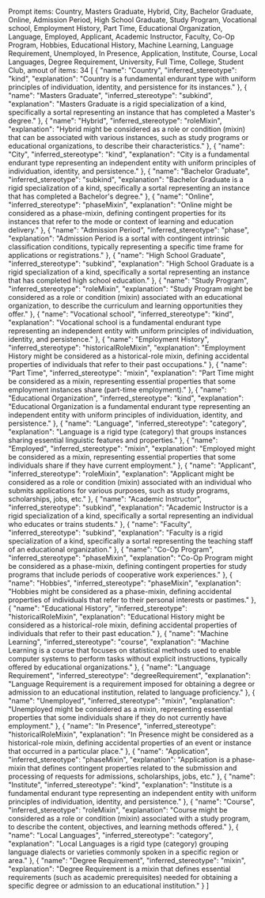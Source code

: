 Prompt items: 
Country, Masters Graduate, Hybrid, City, Bachelor Graduate, Online, Admission Period, High School Graduate, Study Program, Vocational school, Employment History, Part Time, Educational Organization, Language, Employed, Applicant, Academic Instructor, Faculty, Co-Op Program, Hobbies, Educational History, Machine Learning, Language Requirement, Unemployed, In Presence, Application, Institute, Course, Local Languages, Degree Requirement, University, Full Time, College, Student Club, 
amout of items: 34
 [
    {
        "name": "Country",
        "inferred_stereotype": "kind",
        "explanation": "Country is a fundamental endurant type with uniform principles of individuation, identity, and persistence for its instances."
    },
    {
        "name": "Masters Graduate",
        "inferred_stereotype": "subkind",
        "explanation": "Masters Graduate is a rigid specialization of a kind, specifically a sortal representing an instance that has completed a Master's degree."
    },
    {
        "name": "Hybrid",
        "inferred_stereotype": "roleMixin",
        "explanation": "Hybrid might be considered as a role or condition (mixin) that can be associated with various instances, such as study programs or educational organizations, to describe their characteristics."
    },
    {
        "name": "City",
        "inferred_stereotype": "kind",
        "explanation": "City is a fundamental endurant type representing an independent entity with uniform principles of individuation, identity, and persistence."
    },
    {
        "name": "Bachelor Graduate",
        "inferred_stereotype": "subkind",
        "explanation": "Bachelor Graduate is a rigid specialization of a kind, specifically a sortal representing an instance that has completed a Bachelor's degree."
    },
    {
        "name": "Online",
        "inferred_stereotype": "phaseMixin",
        "explanation": "Online might be considered as a phase-mixin, defining contingent properties for its instances that refer to the mode or context of learning and education delivery."
    },
    {
        "name": "Admission Period",
        "inferred_stereotype": "phase",
        "explanation": "Admission Period is a sortal with contingent intrinsic classification conditions, typically representing a specific time frame for applications or registrations."
    },
    {
        "name": "High School Graduate",
        "inferred_stereotype": "subkind",
        "explanation": "High School Graduate is a rigid specialization of a kind, specifically a sortal representing an instance that has completed high school education."
    },
    {
        "name": "Study Program",
        "inferred_stereotype": "roleMixin",
        "explanation": "Study Program might be considered as a role or condition (mixin) associated with an educational organization, to describe the curriculum and learning opportunities they offer."
    },
    {
        "name": "Vocational school",
        "inferred_stereotype": "kind",
        "explanation": "Vocational school is a fundamental endurant type representing an independent entity with uniform principles of individuation, identity, and persistence."
    },
    {
        "name": "Employment History",
        "inferred_stereotype": "historicalRoleMixin",
        "explanation": "Employment History might be considered as a historical-role mixin, defining accidental properties of individuals that refer to their past occupations."
    },
    {
        "name": "Part Time",
        "inferred_stereotype": "mixin",
        "explanation": "Part Time might be considered as a mixin, representing essential properties that some employment instances share (part-time employment)."
    },
    {
        "name": "Educational Organization",
        "inferred_stereotype": "kind",
        "explanation": "Educational Organization is a fundamental endurant type representing an independent entity with uniform principles of individuation, identity, and persistence."
    },
    {
        "name": "Language",
        "inferred_stereotype": "category",
        "explanation": "Language is a rigid type (category) that groups instances sharing essential linguistic features and properties."
    },
    {
        "name": "Employed",
        "inferred_stereotype": "mixin",
        "explanation": "Employed might be considered as a mixin, representing essential properties that some individuals share if they have current employment."
    },
    {
        "name": "Applicant",
        "inferred_stereotype": "roleMixin",
        "explanation": "Applicant might be considered as a role or condition (mixin) associated with an individual who submits applications for various purposes, such as study programs, scholarships, jobs, etc."
    },
    {
        "name": "Academic Instructor",
        "inferred_stereotype": "subkind",
        "explanation": "Academic Instructor is a rigid specialization of a kind, specifically a sortal representing an individual who educates or trains students."
    },
    {
        "name": "Faculty",
        "inferred_stereotype": "subkind",
        "explanation": "Faculty is a rigid specialization of a kind, specifically a sortal representing the teaching staff of an educational organization."
    },
    {
        "name": "Co-Op Program",
        "inferred_stereotype": "phaseMixin",
        "explanation": "Co-Op Program might be considered as a phase-mixin, defining contingent properties for study programs that include periods of cooperative work experiences."
    },
    {
        "name": "Hobbies",
        "inferred_stereotype": "phaseMixin",
        "explanation": "Hobbies might be considered as a phase-mixin, defining accidental properties of individuals that refer to their personal interests or pastimes."
    },
    {
        "name": "Educational History",
        "inferred_stereotype": "historicalRoleMixin",
        "explanation": "Educational History might be considered as a historical-role mixin, defining accidental properties of individuals that refer to their past education."
    },
    {
        "name": "Machine Learning",
        "inferred_stereotype": "course",
        "explanation": "Machine Learning is a course that focuses on statistical methods used to enable computer systems to perform tasks without explicit instructions, typically offered by educational organizations."
    },
    {
        "name": "Language Requirement",
        "inferred_stereotype": "degreeRequirement",
        "explanation": "Language Requirement is a requirement imposed for obtaining a degree or admission to an educational institution, related to language proficiency."
    },
    {
        "name": "Unemployed",
        "inferred_stereotype": "mixin",
        "explanation": "Unemployed might be considered as a mixin, representing essential properties that some individuals share if they do not currently have employment."
    },
    {
        "name": "In Presence",
        "inferred_stereotype": "historicalRoleMixin",
        "explanation": "In Presence might be considered as a historical-role mixin, defining accidental properties of an event or instance that occurred in a particular place."
    },
    {
        "name": "Application",
        "inferred_stereotype": "phaseMixin",
        "explanation": "Application is a phase-mixin that defines contingent properties related to the submission and processing of requests for admissions, scholarships, jobs, etc."
    },
    {
        "name": "Institute",
        "inferred_stereotype": "kind",
        "explanation": "Institute is a fundamental endurant type representing an independent entity with uniform principles of individuation, identity, and persistence."
    },
    {
        "name": "Course",
        "inferred_stereotype": "roleMixin",
        "explanation": "Course might be considered as a role or condition (mixin) associated with a study program, to describe the content, objectives, and learning methods offered."
    },
    {
        "name": "Local Languages",
        "inferred_stereotype": "category",
        "explanation": "Local Languages is a rigid type (category) grouping language dialects or varieties commonly spoken in a specific region or area."
    },
    {
        "name": "Degree Requirement",
        "inferred_stereotype": "mixin",
        "explanation": "Degree Requirement is a mixin that defines essential requirements (such as academic prerequisites) needed for obtaining a specific degree or admission to an educational institution."
    }
]
